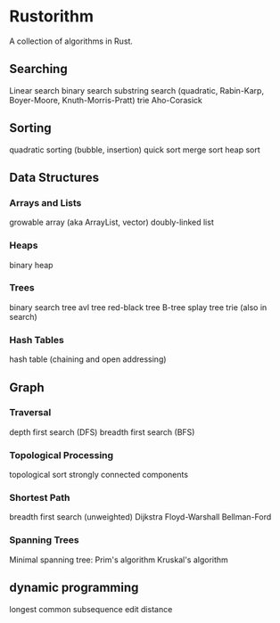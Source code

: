 # Rustorithm

A collection of algorithms in Rust.

## Searching
Linear search
binary search
substring search (quadratic, Rabin-Karp, Boyer-Moore, Knuth-Morris-Pratt)
trie
Aho-Corasick

## Sorting
quadratic sorting (bubble, insertion)
quick sort
merge sort
heap sort

## Data Structures
### Arrays and Lists
growable array (aka ArrayList, vector)
doubly-linked list

### Heaps
binary heap

### Trees
binary search tree
avl tree
red-black tree
B-tree
splay tree
trie (also in search)

### Hash Tables
hash table (chaining and open addressing)

## Graph
### Traversal
depth first search (DFS)
breadth first search (BFS)

### Topological Processing
topological sort
strongly connected components

### Shortest Path
breadth first search (unweighted)
Dijkstra
Floyd-Warshall
Bellman-Ford

### Spanning Trees
Minimal spanning tree:
Prim's algorithm
Kruskal's algorithm

## dynamic programming
longest common subsequence
edit distance


